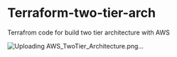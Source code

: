 # Terraform-two-tier-arch
Terrafrom code for build two tier architecture with AWS

![Uploading AWS_TwoTier_Architecture.png…]()
